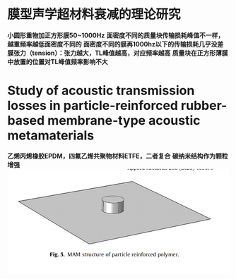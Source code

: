 # 膜型声学超材料衰减的理论研究
**小圆形重物加正方形膜50~1000Hz**
**面密度不同的质量块传输损耗峰值不一样，越重频率越低面密度不同的**
**面密度不同的膜再1000hz以下的传输损耗几乎没差**
**膜张力（tension）：张力越大，TL峰值越高，对应频率越高**
**质量块在正方形薄膜中放置的位置对TL峰值频率影响不大**

# Study of acoustic transmission losses in particle-reinforced rubber-based membrane-type acoustic metamaterials
**乙烯丙烯橡胶EPDM，四氟乙烯共聚物材料ETFE，二者复合**
**碳纳米结构作为颗粒增强**
![alt text](image.png)









     